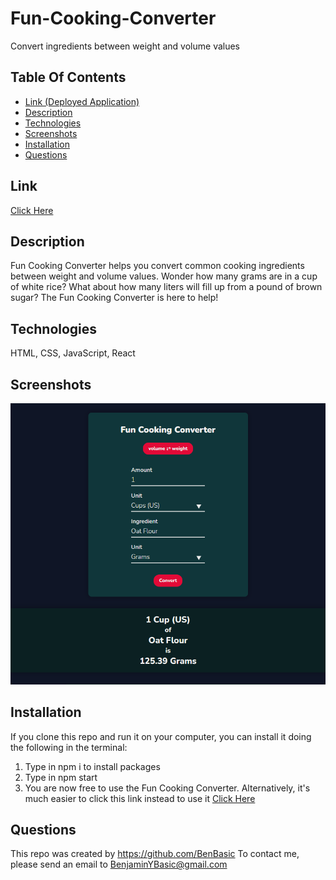# Fun-Cooking-Converter
Convert ingredients between weight and volume values


  ## Table Of Contents
  - [Link (Deployed Application)](#link)
  - [Description](#description)
  - [Technologies](#technologies)
  - [Screenshots](#screenshots)
  - [Installation](#installation)
  - [Questions](#questions)


## Link

[Click Here](https://benbasic.github.io/Fun-Cooking-Converter/)

## Description

Fun Cooking Converter helps you convert common cooking ingredients between weight and volume values. Wonder how many grams are in a cup of white rice? What about how many liters will fill up from a pound of brown sugar? The Fun Cooking Converter is here to help!

## Technologies
  HTML, CSS, JavaScript, React


## Screenshots


![Home Page](assets/Screenshot.png)


## Installation

If you clone this repo and run it on your computer, you can install it doing the following in the terminal:

1) Type in npm i to install packages
2) Type in npm start
3) You are now free to use the Fun Cooking Converter. Alternatively, it's much easier to click this link instead to use it [Click Here](https://benbasic.github.io/Fun-Cooking-Converter/)



## Questions

This repo was created by https://github.com/BenBasic
To contact me, please send an email to BenjaminYBasic@gmail.com
  